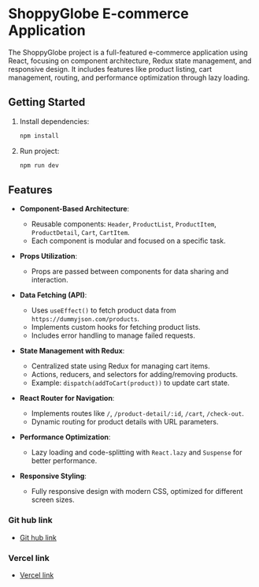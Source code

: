 # ShoppyGlobe E-commerce Application

The ShoppyGlobe project is a full-featured e-commerce application using React, focusing on component architecture, Redux state management, and responsive design. It includes features like product listing, cart management, routing, and performance optimization through lazy loading.

## Getting Started

1. Install dependencies:
   ```bash
   npm install
   ```
2. Run project:
   ```bash
   npm run dev
   ```

## Features

- **Component-Based Architecture**:

  - Reusable components: `Header`, `ProductList`, `ProductItem`, `ProductDetail`, `Cart`, `CartItem`.
  - Each component is modular and focused on a specific task.

- **Props Utilization**:

  - Props are passed between components for data sharing and interaction.

- **Data Fetching (API)**:

  - Uses `useEffect()` to fetch product data from `https://dummyjson.com/products`.
  - Implements custom hooks for fetching product lists.
  - Includes error handling to manage failed requests.

- **State Management with Redux**:

  - Centralized state using Redux for managing cart items.
  - Actions, reducers, and selectors for adding/removing products.
  - Example: `dispatch(addToCart(product))` to update cart state.

- **React Router for Navigation**:

  - Implements routes like `/`, `/product-detail/:id`, `/cart`, `/check-out`.
  - Dynamic routing for product details with URL parameters.

- **Performance Optimization**:

  - Lazy loading and code-splitting with `React.lazy` and `Suspense` for better performance.

- **Responsive Styling**:
  - Fully responsive design with modern CSS, optimized for different screen sizes.

### Git hub link

- [Git hub link](https://github.com/AnikatKumarKushwaha/-ShoppyGlobe)

### Vercel link

- [Vercel link](https://shoppy-globe-mu.vercel.app/)
